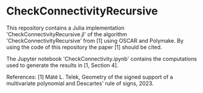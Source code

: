 # CheckConnectivityRecursive
This repository contains a Julia implementation 'CheckConnectivityRecursive.jl' of the algorithm 'CheckConnectivityRecursive' from [1] using OSCAR and Polymake. By using the code of this repository the paper [1] should be cited.

The Jupyter notebook 'CheckConnectivity.ipynb' contains the computations used to generate the results in [1, Section 4].


References: [1] Máté L. Telek, Geometry of the signed support of a multivariate polynomial and Descartes' rule of signs, 2023.

